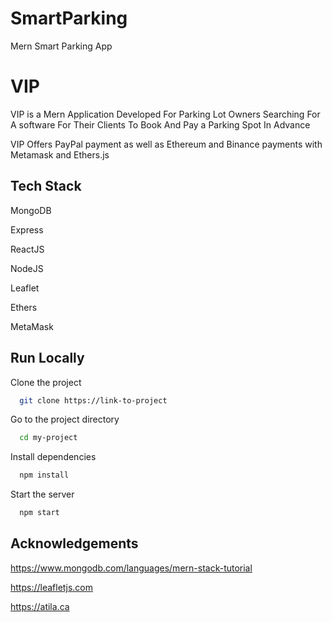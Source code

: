 # SmartParking
Mern Smart Parking App 



# VIP

VIP is a Mern Application Developed For Parking Lot Owners 
Searching For A software For Their Clients To Book And Pay a Parking Spot In Advance


VIP Offers PayPal payment as well as Ethereum and Binance payments
with Metamask and Ethers.js 




## Tech Stack

MongoDB

Express

ReactJS

NodeJS

Leaflet 

Ethers 

MetaMask





## Run Locally

Clone the project

```bash
  git clone https://link-to-project
```

Go to the project directory

```bash
  cd my-project 
```

Install dependencies

```bash
  npm install
```

Start the server

```bash
  npm start
```


## Acknowledgements

https://www.mongodb.com/languages/mern-stack-tutorial

https://leafletjs.com

https://atila.ca
